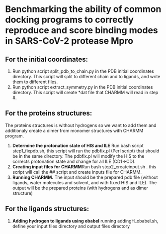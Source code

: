 # Benchmarking the ability of common docking programs to correctly reproduce and score binding modes in SARS-CoV-2 protease Mpro

## For the initial coordinates:  
1.	Run python script split_pdb_to_chain.py in the PDB initial coordinates directory. This script will split to different chain and to ligands, and write them to different files.
2.	Run python script extract_symmetry.py in the PDB initial coordinates directory. This script will create *dat file that CHARMM will read in step #.

## For the proteins structures:  

The proteins structures is without hydrogens so we want to add them and additionaly create a dimer from monomer structures with CHARMM program.

1. **Determine the protonation state of HIS and ILE** Run bash script step1_fixpdb.sh, this script will run the pdbfix.pl (Perl script) that should be in the same directory. The pdbfix.pl will modify the HIS to the corrects protonation state and change for all ILE (CD1->CD). 
2. **Creating input files for CHARMM**Run bash step2_createinput.sh . this script will call the ## script and create inputs file for CHARMM. 
3. **Running CHARMM.** The input should be the prepared pdb file (without ligands, water molecules and solvent, and with fixed HIS and ILE). The output will be the prepared proteins (with hydrogens and as dimer structure) 
	 
## For the ligands structures:  
1. **Adding hydrogen to ligands using obabel** running addingH_obabel.sh, define your input files directory and output files directory
